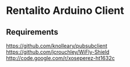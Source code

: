 # Rentalito Arduino Client

## Requirements

https://github.com/knolleary/pubsubclient
https://github.com/jcrouchley/WiFly-Shield
http://code.google.com/r/xoseperez-ht1632c


